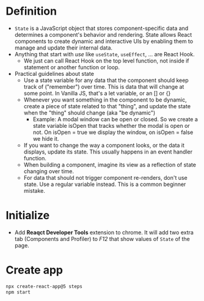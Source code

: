 # Definition
- `State` is a JavaScript object that stores component-specific data and determines a component's behavior and rendering. State allows React components to create dynamic and interactive UIs by enabling them to manage and update their internal data.
- Anything that start with *use* like `useState`, `useEffect`, ... are React Hook.
  - We just can call React Hook on the top level function, not inside if statement or another function or loop.
- Practical guidelines about state
  - Use a state variable for any data that the component should keep track of ("remember") over time. This is data that will change at some point. In Vanilla JS, that's a let variable, or an [] or {} 
  - Whenever you want something in the component to be dynamic, create a piece of state related to that "thing", and update the state when the "thing" should change (aka "be dynamic") 
    - Example: A modal window can be open or closed. So we create a state variable isOpen that tracks whether the modal is open or not. On isOpen = true we display the window, on isOpen = false we hide it. 
  - If you want to change the way a component looks, or the data it displays, update its state. This usually happens in an event handler function. 
  - When building a component, imagine its view as a reflection of state changing over time.
  - For data that should not trigger component re-renders, don't use state. Use a regular variable instead. This is a common beginner mistake. 

# Initialize
- Add **Reaqct Developer Tools** extension to chrome. It will add two extra tab (Components and Profiler) to *F12* that show values of `State` of the page.

# Create app
```bash
npx create-react-app@5 steps
npm start
```

# 
